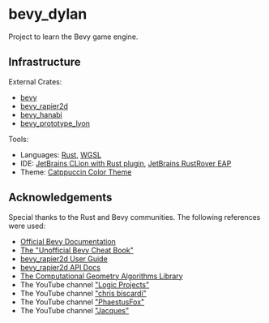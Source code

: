 # bevy_dylan
<p>
Project to learn the Bevy game engine.
</p>

## Infrastructure

<p>External Crates:
    <ul>
        <li><a href="https://crates.io/crates/bevy">bevy</a> </li>
        <li><a href="https://crates.io/crates/bevy_rapier2d">bevy_rapier2d</a> </li>
        <li><a href="https://crates.io/crates/bevy_hanabi">bevy_hanabi</a> </li>
        <li><a href="https://crates.io/crates/bevy_prototype_lyon">bevy_prototype_lyon</a> </li>
    </ul>

<p>Tools:
    <ul>
        <li>Languages: <a href="https://www.rust-lang.org/">Rust</a>, <a href="https://www.w3.org/TR/WGSL/">WGSL</a></li>
        <li>IDE: <a href="https://www.jetbrains.com/clion/">JetBrains CLion with Rust plugin</a>, <a href="https://www.jetbrains.com/rust/">JetBrains RustRover EAP</a></li>
        <li>Theme:  <a href="https://github.com/catppuccin/catppuccin">Catppuccin Color Theme</a></li>
    </ul>


## Acknowledgements

<p>Special thanks to the Rust and Bevy communities. The following references were used:<br>
<ul> 
    <li><a href="https://docs.rs/bevy/latest/bevy/">Official Bevy Documentation</a></li>
    <li><a href="https://bevy-cheatbook.github.io/">The "Unofficial Bevy Cheat Book"</a></li>
    <li><a href="https://rapier.rs/docs/user_guides/bevy_plugin/getting_started_bevy">bevy_rapier2d User Guide</a></li>
    <li><a href="https://docs.rs/bevy_rapier2d/latest/bevy_rapier2d/">bevy_rapier2d API Docs</a></li>
    <li><a href="https://doc.cgal.org/latest/Manual/packages.html#PartPolygons">The Computational Geometry Algorithms Library</a></li>
    <li>The YouTube channel <a href="https://www.youtube.com/@logicprojects">"Logic Projects"</a></li>
    <li>The YouTube channel <a href="https://www.youtube.com/@chrisbiscardi/videos">"chris biscardi"</a></li>
    <li>The YouTube channel <a href="https://www.youtube.com/@PhaestusFox/videos">"PhaestusFox"</a></li>
    <li>The YouTube channel <a href="https://www.youtube.com/@jacques-dev">"Jacques"</a></li>
</ul>
